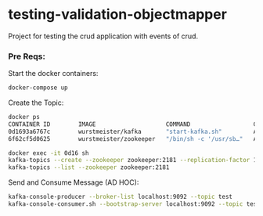 # testing-validation-objectmapper

Project for testing the crud application with events of crud.

### Pre Reqs:

Start the docker containers:

```sh
docker-compose up
```

Create the Topic:

```sh
docker ps 
CONTAINER ID        IMAGE                    COMMAND                  CREATED             STATUS              PORTS                                                NAMES
0d1693a6767c        wurstmeister/kafka       "start-kafka.sh"         About an hour ago   Up 32 seconds       0.0.0.0:32768->9092/tcp                              testing-validation-objectmapper_kafka_1
6f62cf5d0625        wurstmeister/zookeeper   "/bin/sh -c '/usr/sb…"   About an hour ago   Up 32 seconds       22/tcp, 2888/tcp, 3888/tcp, 0.0.0.0:2181->2181/tcp   testing-validation-objectmapper_zookeeper_1

docker exec -it 0d16 sh
kafka-topics --create --zookeeper zookeeper:2181 --replication-factor 1 --partitions 1 --topic topic-test
kafka-topics --list --zookeeper zookeeper:2181
```

Send and Consume Message (AD HOC):
```sh
kafka-console-producer --broker-list localhost:9092 --topic test
kafka-console-consumer.sh --bootstrap-server localhost:9092 --topic test --from-beginning
```